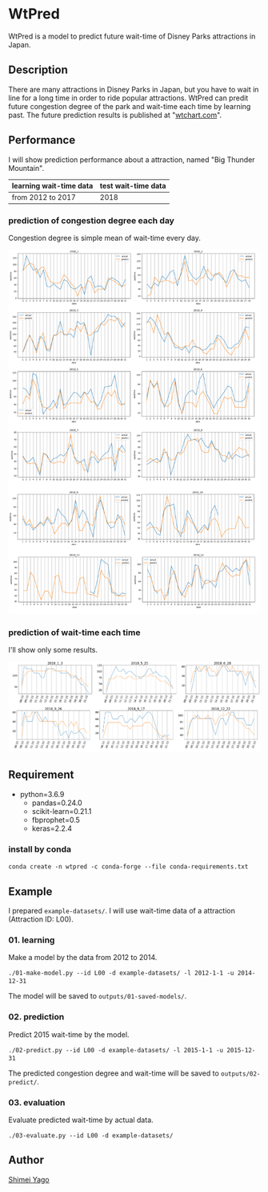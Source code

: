 WtPred
====

WtPred is a model to predict future wait-time of Disney Parks attractions in Japan.

## Description

There are many attractions in Disney Parks in Japan, but you have to wait in line for a long time in order to ride popular attractions. WtPred can predit future congestion degree of the park and wait-time each time by learning past. The future prediction results is published at "[wtchart.com](https://wtchart.com)".

## Performance
I will show prediction performance about a attraction, named "Big Thunder Mountain".

|  learning wait-time data  |  test wait-time data  |
----|---- 
|  from 2012 to 2017 |  2018 |


### prediction of congestion degree each day ###
Congestion degree is simple mean of wait-time every day.

<img src="https://raw.githubusercontent.com/ShimeiYago/wtPred/images/daily-L10-orig.png" alt="L10-eachday" width="800px">

### prediction of wait-time each time ###
I'll show only some results.

<img src="https://raw.githubusercontent.com/ShimeiYago/wtPred/images/L10.png" alt="L10-eachtime" width="800px">

## Requirement
- python=3.6.9
    - pandas=0.24.0
    - scikit-learn=0.21.1
    - fbprophet=0.5
    - keras=2.2.4

### install by conda ###
```
conda create -n wtpred -c conda-forge --file conda-requirements.txt
```

## Example
I prepared `example-datasets/`. I will use wait-time data of a attraction (Attraction ID: L00).
### 01. learning
Make a model by the data from 2012 to 2014.
```
./01-make-model.py --id L00 -d example-datasets/ -l 2012-1-1 -u 2014-12-31
```
The model will be saved to `outputs/01-saved-models/`.

### 02. prediction
Predict 2015 wait-time by the model.
```
./02-predict.py --id L00 -d example-datasets/ -l 2015-1-1 -u 2015-12-31
```
The predicted congestion degree and wait-time will be saved to `outputs/02-predict/`.

### 03. evaluation
Evaluate predicted wait-time by actual data.
```
./03-evaluate.py --id L00 -d example-datasets/
```

## Author
[Shimei Yago](https://github.com/ShimeiYago)
